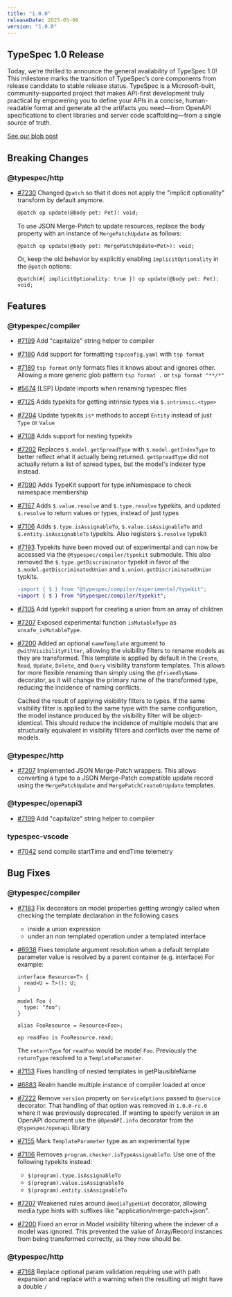 ```yaml
---
title: "1.0.0"
releaseDate: 2025-05-06
version: "1.0.0"
---
```


## TypeSpec 1.0 Release

Today, we’re thrilled to announce the general availability of TypeSpec 1.0! This milestone marks the transition of TypeSpec’s core components from release candidate to stable release status. TypeSpec is a Microsoft-built, community-supported project that makes API-first development truly practical by empowering you to define your APIs in a concise, human-readable format and generate all the artifacts you need—from OpenAPI specifications to client libraries and server code scaffolding—from a single source of truth.

[See our blob post](https://typespec.io/blog/typespec-1-0-GA-release/)

## Breaking Changes

### @typespec/http

- [#7230](https://github.com/microsoft/typespec/pull/7230) Changed `@patch` so that it does not apply the "implicit optionality" transform by default anymore.

  ```diff lang=tsp
  @patch op update(@body pet: Pet): void;
  ```

  To use JSON Merge-Patch to update resources, replace the body property with an instance of `MergePatchUpdate` as follows:

  ```tsp
  @patch op update(@body pet: MergePatchUpdate<Pet>): void;
  ```

  Or, keep the old behavior by explicitly enabling `implicitOptionality` in the `@patch` options:

  ```tsp
  @patch(#{ implicitOptionality: true }) op update(@body pet: Pet): void;
  ```

## Features

### @typespec/compiler

- [#7199](https://github.com/microsoft/typespec/pull/7199) Add "capitalize" string helper to compiler
- [#7180](https://github.com/microsoft/typespec/pull/7180) Add support for formatting `tspconfig.yaml` with `tsp format`
- [#7180](https://github.com/microsoft/typespec/pull/7180) `tsp format` only formats files it knows about and ignores other. Allowing a more generic glob pattern `tsp format .` or `tsp format "**/*"`
- [#5674](https://github.com/microsoft/typespec/pull/5674) [LSP] Update imports when renaming typespec files
- [#7125](https://github.com/microsoft/typespec/pull/7125) Adds typekits for getting intrinsic types via `$.intrinsic.<type>`
- [#7204](https://github.com/microsoft/typespec/pull/7204) Update typekits `is*` methods to accept `Entity` instead of just `Type` or `Value`
- [#7108](https://github.com/microsoft/typespec/pull/7108) Adds support for nesting typekits
- [#7202](https://github.com/microsoft/typespec/pull/7202) Replaces `$.model.getSpreadType` with `$.model.getIndexType` to better reflect what it actually being returned. `getSpreadType` did not actually return a list of spread types, but the model's indexer type instead.
- [#7090](https://github.com/microsoft/typespec/pull/7090) Adds TypeKit support for type.inNamespace to check namespace membership
- [#7167](https://github.com/microsoft/typespec/pull/7167) Adds `$.value.resolve` and `$.type.resolve` typekits, and updated `$.resolve` to return values or types, instead of just types
- [#7106](https://github.com/microsoft/typespec/pull/7106) Adds `$.type.isAssignableTo`, `$.value.isAssignableTo` and `$.entity.isAssignableTo` typekits. Also registers `$.resolve` typekit
- [#7193](https://github.com/microsoft/typespec/pull/7193) Typekits have been moved out of experimental and can now be accessed via the `@typespec/compiler/typekit` submodule.
  This also removed the `$.type.getDiscriminator` typekit in favor of the `$.model.getDiscriminatedUnion` and `$.union.getDiscriminatedUnion`
  typkits.

  ```diff
  -import { $ } from "@typespec/compiler/experimental/typekit";
  +import { $ } from "@typespec/compiler/typekit";
  ```

- [#7105](https://github.com/microsoft/typespec/pull/7105) Add typekit support for creating a union from an array of children
- [#7207](https://github.com/microsoft/typespec/pull/7207) Exposed experimental function `isMutableType` as `unsafe_isMutableType`.
- [#7200](https://github.com/microsoft/typespec/pull/7200) Added an optional `nameTemplate` argument to `@withVisibilityFilter`, allowing the visibility filters to rename models as they are transformed. This template is applied by default in the `Create`, `Read`, `Update`, `Delete`, and `Query` visibility transform templates. This allows for more flexible renaming than simply using the `@friendlyName` decorator, as it will change the primary name of the transformed type, reducing the incidence of naming conflicts.

  Cached the result of applying visibility filters to types. If the same visibility filter is applied to the same type with the same configuration, the model instance produced by the visibility filter will be object-identical. This should reduce the incidence of multiple models that are structurally equivalent in visibility filters and conflicts over the name of models.

### @typespec/http

- [#7207](https://github.com/microsoft/typespec/pull/7207) Implemented JSON Merge-Patch wrappers. This allows converting a type to a JSON Merge-Patch compatible update record using the `MergePatchUpdate` and `MergePatchCreateOrUpdate` templates.

### @typespec/openapi3

- [#7199](https://github.com/microsoft/typespec/pull/7199) Add "capitalize" string helper to compiler

### typespec-vscode

- [#7042](https://github.com/microsoft/typespec/pull/7042) send compile startTime and endTime telemetry

## Bug Fixes

### @typespec/compiler

- [#7183](https://github.com/microsoft/typespec/pull/7183) Fix decorators on model properties getting wrongly called when checking the template declaration in the following cases
  - inside a union expression
  - under an non templated operation under a templated interface
- [#6938](https://github.com/microsoft/typespec/pull/6938) Fixes template argument resolution when a default template parameter value is resolved by a parent container (e.g. interface)
  For example:

  ```tsp
  interface Resource<T> {
    read<U = T>(): U;
  }

  model Foo {
    type: "foo";
  }

  alias FooResource = Resource<Foo>;

  op readFoo is FooResource.read;
  ```

  The `returnType` for `readFoo` would be model `Foo`. Previously the `returnType` resolved to a `TemplateParameter`.

- [#7153](https://github.com/microsoft/typespec/pull/7153) Fixes handling of nested templates in getPlausibleName
- [#6883](https://github.com/microsoft/typespec/pull/6883) Realm handle multiple instance of compiler loaded at once
- [#7222](https://github.com/microsoft/typespec/pull/7222) Remove `version` property on `ServiceOptions` passed to `@service` decorator. That handling of that option was removed in `1.0.0-rc.0` where it was previously deprecated.
  If wanting to specify version in an OpenAPI document use the `@OpenAPI.info` decorator from the `@typespec/openapi` library
- [#7155](https://github.com/microsoft/typespec/pull/7155) Mark `TemplateParameter` type as an experimental type
- [#7106](https://github.com/microsoft/typespec/pull/7106) Removes `program.checker.isTypeAssignableTo`. Use one of the following typekits instead:
  - `$(program).type.isAssignableTo`
  - `$(program).value.isAssignableTo`
  - `$(program).entity.isAssignableTo`
- [#7207](https://github.com/microsoft/typespec/pull/7207) Weakened rules around `@mediaTypeHint` decorator, allowing media type hints with suffixes like "application/merge-patch+json".
- [#7200](https://github.com/microsoft/typespec/pull/7200) Fixed an error in Model visibility filtering where the indexer of a model was ignored. This prevented the value of Array/Record instances from being transformed correctly, as they now should be.

### @typespec/http

- [#7168](https://github.com/microsoft/typespec/pull/7168) Replace optional param validation requiring use with path expansion and replace with a warning when the resulting url might have a double `/`
